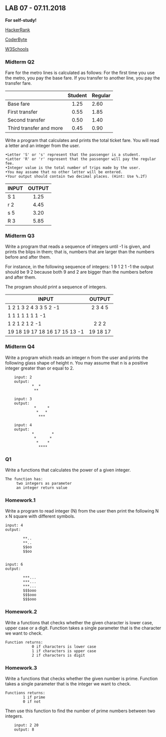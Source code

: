 
## LAB 07 - 07.11.2018

**For self-study!**

[HackerRank](https://www.hackerrank.com/)

[CoderByte](https://coderbyte.com/)

[W3Schools](https://www.w3schools.in/c-tutorial/)


### Midterm Q2

Fare for the metro lines is calculated as follows: For the first time you use the metro, you pay the base fare. If you transfer to another line, you pay the transfer fare. 



|       | Student    | Regular        |       
| ---------  |:---------:| -------- |
|  Base fare  | 1.25  | 2.60 |
|  First transfer    | 0.55  | 1.85| 
|  Second transfer    | 0.50 | 1.40| 
|  Third transfer and more    | 0.45 | 0.90| 


Write a program that calculates and prints the total ticket fare. You will read a letter and an integer from the user. 

    •Letter 'S' or 's' represent that the passenger is a student.
    •Letter 'R' or 'r' represent that the passenger will pay the regular fee.
    •Integer value is the total number of trips made by the user.
    •You may assume that no other letter will be entered.
    •Your output should contain two decimal places. (Hint: Use %.2f) 
  

    
| INPUT      | OUTPUT    |         
| ---------  |:---------:| 
| S 1      | 1.25| 
| r 2      | 4.45 | 
| s 5      | 3.20| 
| R 3      | 5.85 | 




### Midterm Q3

Write a program that reads a sequence of integers until -1 is given, and prints the blips in them; that is, numbers that are larger than the numbers before and after them. 

For instance, in the following sequence of integers: 1 9 1 2 1 -1 the output should be 9 2 because both 9 and 2 are bigger than the numbers before and after them. 

The program should print a sequence of integers. 


| INPUT      | OUTPUT    |         
| ---------  |:---------:| 
| 1 2 1 3 2 4 3 3 5 2 -1 | 2 3 4 5| 
| 1 1 1 1 1 1 1 -1      |  | 
| 1 2 1 2 1 2 -1      | 2 2 2 | 
| 19 18 19 17 18 16 17 15 13 -1      | 19 18 17 | 



### Midterm Q4

Write a program which reads an integer n from the user and prints the following glass shape of height n. You may assume that n is a positive integer greater than or equal to 2. 


    
        input: 2
        output:
                *  *
                 **
                 
        input: 3
        output: 
                 *     *
                  *   *
                   ***
                   
        input: 4
        output: 
                *        *
                 *      *
                  *    *
                   ****
                  


### Q1

Write a functions that calculates the power of a given integer.

    The function has:
         two integers as parameter
         an integer return value




### Homework.1

Write a program to read integer (N) from the user then print the following N x N square with different symbols.

    input: 4
    output: 
  
            **..
            **..
            $$oo
            $$oo
    
    
    input: 6
    output:
    
            ***...
            ***...
            ***...
            $$$ooo
            $$$ooo
            $$$ooo


### Homework.2

Write a functions that checks whether the given character is lower case, upper case or a digit. Function takes a single parameter that is the character we want to check.

    Function returns:
                0 if characters is lower case
                1 if characters is upper case
                2 if characters is digit





### Homework.3

Write a functions that checks whether the given number is prime. Function takes a single parameter that is the integer we want to check. 

    Functions returns:
            1 if prime
            0 if not

Then use this function to find the number of prime numbers between two integers. 

        input: 2 20 
        output: 8

